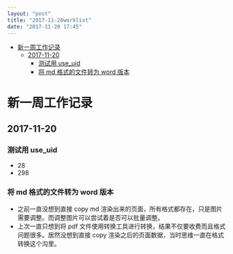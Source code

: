 ```yaml
---
layout: "post"
title: "2017-11-20worklist"
date: "2017-11-20 17:45"
---
```


<!-- TOC depthFrom:1 depthTo:6 withLinks:1 updateOnSave:1 orderedList:0 -->

- [新一周工作记录](#新一周工作记录)
	- [2017-11-20](#2017-11-20)
		- [测试用 use_uid](#测试用-useuid)
		- [将 md 格式的文件转为 word 版本](#将-md-格式的文件转为-word-版本)

<!-- /TOC -->

# 新一周工作记录

## 2017-11-20

### 测试用 use_uid

- 28
- 298

### 将 md 格式的文件转为 word 版本

- 之前一直没想到直接 copy md 渲染出来的页面，所有格式都存在，只是图片需要调整。而调整图片可以尝试着是否可以批量调整。
- 上次一直只想到将 pdf 文件使用转换工具进行转换，结果不仅要收费而且格式问题很多。居然没想到直接 copy 渲染之后的页面数据，当时思维一直在格式转换这个沟里。
